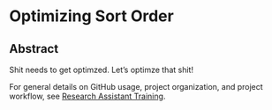 Optimizing Sort Order
================

## Abstract

Shit needs to get optimzed. Let’s optimze that shit\!

For general details on GitHub usage, project organization, and project
workflow, see [Research Assistant
Training](https://github.com/marcdotson/ra-training).
